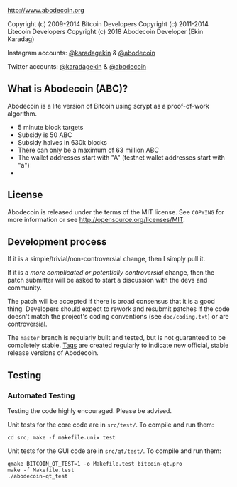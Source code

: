 
http://www.abodecoin.org

Copyright (c) 2009-2014 Bitcoin Developers 
Copyright (c) 2011-2014 Litecoin Developers 
Copyright (c) 2018 Abodecoin Developer (Ekin Karadag)

Instagram accounts: [@karadagekin](https://www.instagram.com/karadagekin) & [@abodecoin](https://www.instagram.com/abodecoin)

Twitter accounts: [@karadagekin](https://twitter.com/karadagekin/) & [@abodecoin](https://twitter.com/abodecoin/)


What is Abodecoin (ABC)?
----------------

Abodecoin is a lite version of Bitcoin using scrypt as a proof-of-work algorithm.
 - 5 minute block targets
 - Subsidy is 50 ABC
 - Subsidy halves in 630k blocks
 - There can only be a maximum of 63 million ABC
 - The wallet addresses start with "A" (testnet wallet addresses start with "a")
 -

License
-------

Abodecoin is released under the terms of the MIT license. See `COPYING` for more
information or see http://opensource.org/licenses/MIT.

Development process
-------------------

If it is a simple/trivial/non-controversial change, then I simply pull it.

If it is a *more complicated or potentially controversial* change, then the patch
submitter will be asked to start a discussion with the devs and community.

The patch will be accepted if there is broad consensus that it is a good thing.
Developers should expect to rework and resubmit patches if the code doesn't
match the project's coding conventions (see `doc/coding.txt`) or are
controversial.

The `master` branch is regularly built and tested, but is not guaranteed to be
completely stable. [Tags](https://github.com/ekinkaradag/abodecoin/tags) are created
regularly to indicate new official, stable release versions of Abodecoin.

Testing
-------


### Automated Testing

Testing the code highly encouraged. Please be advised.

Unit tests for the core code are in `src/test/`. To compile and run them:

    cd src; make -f makefile.unix test

Unit tests for the GUI code are in `src/qt/test/`. To compile and run them:

    qmake BITCOIN_QT_TEST=1 -o Makefile.test bitcoin-qt.pro
    make -f Makefile.test
    ./abodecoin-qt_test

